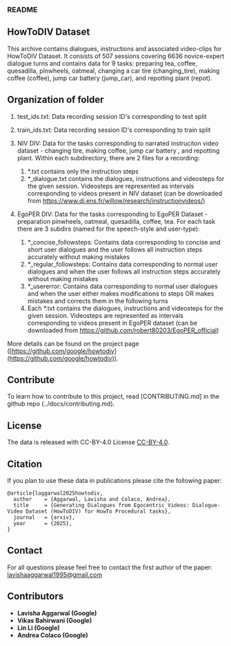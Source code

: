 ### README
## HowToDIV Dataset
This archive contains dialogues, instructions and associated video-clips for HowToDIV Dataset. It consists of 507 sessions covering 6636 novice-expert dialogue turns and contains data for 9 tasks: preparing tea, coffee, quesadilla, pinwheels, oatmeal, changing a car tire (changing_tire), making coffee (coffee), jump car battery (jump_car), and repotting plant (repot).


## Organization of folder

1. test_ids.txt: Data recording session ID's corresponding to test split
2. train_ids.txt: Data recording session ID's corresponding to train split

3. NIV DIV: Data for the tasks corresponding to narrated instruciton video dataset - changing tire, making coffee, jump car battery , and repotting plant. Within each subdirectory, there are 2 files for a recording:
    1. *.txt contains only the instruction steps
    2. *_dialogue.txt contains the dialogues, instructions and videosteps for the given session. Videosteps are represented as intervals corresponding to videos present in NIV dataset (can be downloaded from https://www.di.ens.fr/willow/research/instructionvideos/)

5. EgoPER DIV: Data for the tasks corresponding to EgoPER Dataset - preparation pinwheels, oatmeal, quesadilla, coffee, tea. For each task there are 3 subdirs (named for the speech-style and user-type):
    1. *_concise_followsteps: Contains data corresponding to concise and short user dialogues and the user follows all instruction steps accurately without making mistakes
    2. *_regular_followsteps: Contains data corresponding to normal user dialogues and when the user follows all instruction steps accurately without making mistakes
    3. *_usererror: Contains data corresponding to normal user dialogues and when the user either makes modifications to steps OR makes mistakes and corrects them in the following turns
    4. Each *.txt contains the dialogues, instructions and videosteps for the given session. Videosteps are represented as intervals corresponding to videos present in EgoPER dataset (can be downloaded from https://github.com/robert80203/EgoPER_official)

More details can be found on the project page ([https://github.com/google/howtodiv](https://github.com/google/howtodiv)).


## Contribute
To learn how to contribute to this project, read [CONTRIBUTING.md] in the github repo (../docs/contributing.md).


## License
The data is released with CC-BY-4.0 License [CC-BY-4.0](../CC-BY-4.0).


## Citation
If you plan to use these data in publications please cite the following paper:
```
@article{laggarwal2025howtodiv,
  author    = {Aggarwal, Lavisha and Colaco, Andrea},
  title     = {Generating Dialogues from Egocentric Videos: Dialogue-Video Dataset (HowToDIV) for HowTo Procedural tasks},
  journal   = {arxiv},
  year      = {2025},
}
```


## Contact
For all questions please feel free to contact the first author of the paper: lavishaaggarwal1995@gmail.com


## Contributors
- **Lavisha Aggarwal (Google)**
- **Vikas Bahirwani (Google)**
- **Lin Li (Google)**
- **Andrea Colaco (Google)**
